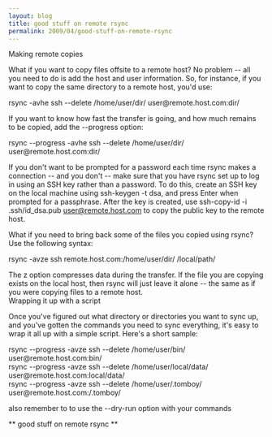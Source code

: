 ```yaml
---
layout: blog
title: good stuff on remote rsync
permalink: 2009/04/good-stuff-on-remote-rsync
---
```


<p>Making remote copies</p>
<p>What if you want to copy files offsite to a remote host? No problem -- all you need to do is add the host and user information. So, for instance, if you want to copy the same directory to a remote host, you&#039;d use:</p>
<p>rsync -avhe ssh --delete /home/user/dir/ user@remote.host.com:dir/</p>
<p>If you want to know how fast the transfer is going, and how much remains to be copied, add the --progress option:</p>
<p>rsync --progress -avhe ssh --delete /home/user/dir/ user@remote.host.com:dir/</p>
<p>If you don&#039;t want to be prompted for a password each time rsync makes a connection -- and you don&#039;t -- make sure that you have rsync set up to log in using an SSH key rather than a password. To do this, create an SSH key on the local machine using ssh-keygen -t dsa, and press Enter when prompted for a passphrase. After the key is created, use ssh-copy-id -i .ssh/id_dsa.pub <a href="mailto:user@remote.host.com">user@remote.host.com</a> to copy the public key to the remote host.</p>
<p>What if you need to bring back some of the files you copied using rsync? Use the following syntax:</p>
<p>rsync -avze ssh remote.host.com:/home/user/dir/ /local/path/</p>
<p>The z option compresses data during the transfer. If the file you are copying exists on the local host, then rsync will just leave it alone -- the same as if you were copying files to a remote host.<br />
Wrapping it up with a script</p>
<p>Once you&#039;ve figured out what directory or directories you want to sync up, and you&#039;ve gotten the commands you need to sync everything, it&#039;s easy to wrap it all up with a simple script. Here&#039;s a short sample:</p>
<p>rsync --progress -avze ssh --delete /home/user/bin/ user@remote.host.com:bin/<br />
rsync --progress -avze ssh --delete /home/user/local/data/ user@remote.host.com:local/data/<br />
rsync --progress -avze ssh --delete /home/user/.tomboy/ user@remote.host.com:/.tomboy/</p>
<p>also remember to to use the --dry-run option with your commands</p>
<p>** good stuff on remote rsync **</p>
